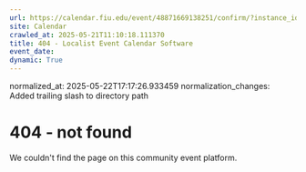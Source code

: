 ```yaml
---
url: https://calendar.fiu.edu/event/48871669138251/confirm/?instance_id=49163447540477&return=https%3A%2F%2Fcalendar.fiu.edu%2F
site: Calendar
crawled_at: 2025-05-21T11:10:18.111370
title: 404 - Localist Event Calendar Software
event_date: 
dynamic: True
---
```

normalized_at: 2025-05-22T17:17:26.933459
normalization_changes: Added trailing slash to directory path

# 404 - not found
We couldn't find the page on this community event platform.
